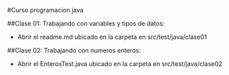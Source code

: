 #Curso programacion java

##Clase 01: Trabajando con variables y tipos de datos:
- Abrir el readme.md ubicado en la carpeta en src/test/java/clase01

##Clase 02: Trabajando con numeros enteros:
- Abrir el EnterosTest.java ubicado en la carpeta en src/test/java/clase02